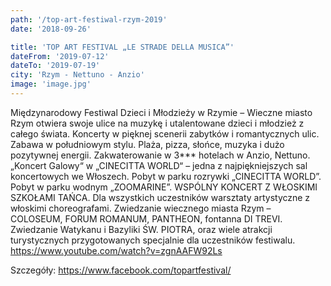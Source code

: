 ```yaml
---
path: '/top-art-festiwal-rzym-2019'
date: '2018-09-26'

title: 'TOP ART FESTIVAL „LE STRADE DELLA MUSICA”'
dateFrom: '2019-07-12'
dateTo: '2019-07-19'
city: 'Rzym - Nettuno - Anzio'
image: 'image.jpg'
---
```

Międzynarodowy Festiwal Dzieci i Młodzieży w Rzymie – Wieczne miasto Rzym otwiera swoje ulice na muzykę i utalentowane dzieci i młodzież z całego świata. Koncerty w pięknej scenerii zabytków i romantycznych ulic. Zabawa w południowym stylu. Plaża, pizza, słońce, muzyka i dużo pozytywnej energii. Zakwaterowanie w 3*** hotelach w Anzio, Nettuno. „Koncert Galowy“ w „CINECITTA WORLD“ – jedna z najpiękniejszych sal koncertowych we Włoszech. Pobyt w parku rozrywki „CINECITTA WORLD”. Pobyt w parku wodnym „ZOOMARINE”. WSPÓLNY KONCERT Z WŁOSKIMI SZKOŁAMI TAŃCA. Dla wszystkich uczestników warsztaty artystyczne z włoskimi choreografami. Zwiedzanie wiecznego miasta Rzym – COLOSEUM, FORUM ROMANUM, PANTHEON, fontanna DI TREVI. Zwiedzanie Watykanu i Bazyliki ŚW. PIOTRA, oraz wiele atrakcji turystycznych przygotowanych specjalnie dla uczestników festiwalu.
https://www.youtube.com/watch?v=zgnAAFW92Ls

Szczegóły:
https://www.facebook.com/topartfestival/
